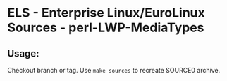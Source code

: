 # ELS - Enterprise Linux/EuroLinux Sources - perl-LWP-MediaTypes
 
## Usage:
  Checkout branch or tag. Use `make sources` to recreate  SOURCE0 archive.
